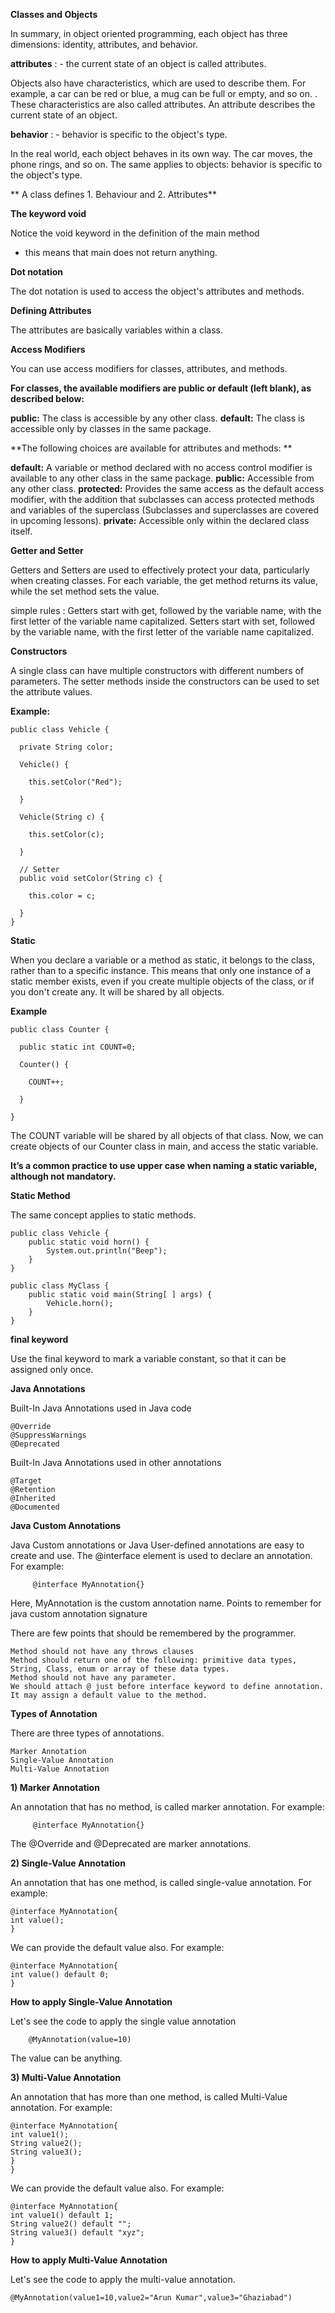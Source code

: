 
**Classes and Objects**

In summary, in object oriented programming, each object has three dimensions: identity, attributes, and behavior.

**attributes** : - the current state of an object is called attributes.

Objects also have characteristics, which are used to describe them.
For example, a car can be red or blue, a mug can be full or empty, and so on. .
These characteristics are also called attributes. 
An attribute describes the current state of an object. 

**behavior** : - behavior is specific to the object's type.

In the real world, each object behaves in its own way. 
The car moves, the phone rings, and so on.
The same applies to objects: behavior is specific to the object's type. 

** A class defines 1. Behaviour and 2. Attributes**

**The keyword void**

Notice the void keyword in the definition of the main method
- this means that main does not return anything.

**Dot notation**

The dot notation is used to access the object's attributes and methods. 

**Defining Attributes**

 The attributes are basically variables within a class. 

**Access Modifiers**

You can use access modifiers for classes, attributes, and methods. 

**For classes, the available modifiers are public or default (left blank), as described below:**

**public:** The class is accessible by any other class.
**default:** The class is accessible only by classes in the same package. 

**The following choices are available for attributes and methods: **

**default:** A variable or method declared with no access control modifier is available to any other class in the same package.
**public:** Accessible from any other class.
**protected:** Provides the same access as the default access modifier, with the addition that subclasses can access protected methods and variables of the superclass (Subclasses and superclasses are covered in upcoming lessons).
**private:** Accessible only within the declared class itself. 

**Getter and Setter**

Getters and Setters are used to effectively protect your data, particularly when creating classes.
For each variable, the get method returns its value, while the set method sets the value. 

simple rules :
         Getters start with get, followed by the variable name, with the first letter of the variable name capitalized.
         Setters start with set, followed by the variable name, with the first letter of the variable name capitalized. 

**Constructors**


A single class can have multiple constructors with different numbers of parameters.
The setter methods inside the constructors can be used to set the attribute values. 


**Example:**
    

    public class Vehicle {

      private String color;

      Vehicle() {

        this.setColor("Red");

      }

      Vehicle(String c) {

        this.setColor(c);

      }

      // Setter
      public void setColor(String c) {

        this.color = c;

      }
    }


**Static**

When you declare a variable or a method as static, it belongs to the class, rather than to a specific instance.
This means that only one instance of a static member exists, even if you create multiple objects of the class, or if you don't create any. 
It will be shared by all objects.

**Example**

    public class Counter {

      public static int COUNT=0;

      Counter() {

        COUNT++;

      }

    }

The COUNT variable will be shared by all objects of that class.
Now, we can create objects of our Counter class in main, and access the static variable. 

**It’s a common practice to use upper case when naming a static variable, although not mandatory.**

**Static Method**

  The same concept applies to static methods.

    public class Vehicle {
        public static void horn() {
            System.out.println("Beep");
        }
    }

    public class MyClass {
        public static void main(String[ ] args) {
            Vehicle.horn();
        }
    }


**final keyword**

Use the final keyword to mark a variable constant, so that it can be assigned only once. 

**Java Annotations**

Built-In Java Annotations used in Java code

    @Override
    @SuppressWarnings
    @Deprecated

Built-In Java Annotations used in other annotations

    @Target
    @Retention
    @Inherited
    @Documented

**Java Custom Annotations**

Java Custom annotations or Java User-defined annotations are easy to create and use. 
The @interface element is used to declare an annotation. 
For example:

         @interface MyAnnotation{}  

Here, MyAnnotation is the custom annotation name.
Points to remember for java custom annotation signature

There are few points that should be remembered by the programmer.

    Method should not have any throws clauses
    Method should return one of the following: primitive data types, String, Class, enum or array of these data types.
    Method should not have any parameter.
    We should attach @ just before interface keyword to define annotation.
    It may assign a default value to the method.

**Types of Annotation**

There are three types of annotations.

    Marker Annotation
    Single-Value Annotation
    Multi-Value Annotation


**1) Marker Annotation**

An annotation that has no method, is called marker annotation. For example:

         @interface MyAnnotation{}  

The @Override and @Deprecated are marker annotations.

**2) Single-Value Annotation**

An annotation that has one method, is called single-value annotation. For example:

    @interface MyAnnotation{  
    int value();  
    }  

We can provide the default value also. For example:

    @interface MyAnnotation{  
    int value() default 0;  
    }  

**How to apply Single-Value Annotation**

Let's see the code to apply the single value annotation

        @MyAnnotation(value=10)  

The value can be anything.

**3) Multi-Value Annotation**

An annotation that has more than one method, is called Multi-Value annotation. For example:

    @interface MyAnnotation{  
    int value1();  
    String value2();  
    String value3();  
    }  
    }  


We can provide the default value also. For example:

    @interface MyAnnotation{  
    int value1() default 1;  
    String value2() default "";  
    String value3() default "xyz";  
    }  

**How to apply Multi-Value Annotation**

Let's see the code to apply the multi-value annotation.

    @MyAnnotation(value1=10,value2="Arun Kumar",value3="Ghaziabad")  

